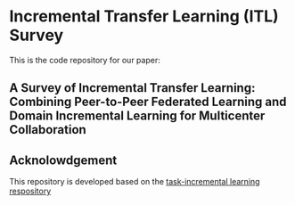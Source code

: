 # Incremental Transfer Learning (ITL) Survey

This is the code repository for our paper:

## A Survey of Incremental Transfer Learning: Combining Peer-to-Peer Federated Learning and Domain Incremental Learning for Multicenter Collaboration






## Acknolowdgement
This repository is developed based on the [task-incremental learning respository](https://github.com/Mattdl/CLsurvey) 
